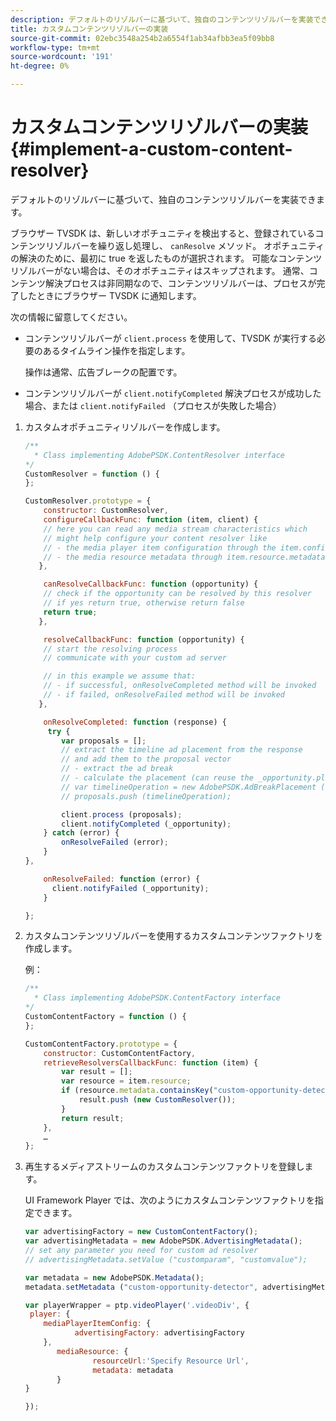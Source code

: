 ```yaml
---
description: デフォルトのリゾルバーに基づいて、独自のコンテンツリゾルバーを実装できます。
title: カスタムコンテンツリゾルバーの実装
source-git-commit: 02ebc3548a254b2a6554f1ab34afbb3ea5f09bb8
workflow-type: tm+mt
source-wordcount: '191'
ht-degree: 0%

---
```


# カスタムコンテンツリゾルバーの実装{#implement-a-custom-content-resolver}

デフォルトのリゾルバーに基づいて、独自のコンテンツリゾルバーを実装できます。

ブラウザー TVSDK は、新しいオポチュニティを検出すると、登録されているコンテンツリゾルバーを繰り返し処理し、 `canResolve` メソッド。 オポチュニティの解決のために、最初に true を返したものが選択されます。 可能なコンテンツリゾルバーがない場合は、そのオポチュニティはスキップされます。 通常、コンテンツ解決プロセスは非同期なので、コンテンツリゾルバーは、プロセスが完了したときにブラウザー TVSDK に通知します。

次の情報に留意してください。

* コンテンツリゾルバーが `client.process` を使用して、TVSDK が実行する必要のあるタイムライン操作を指定します。

  操作は通常、広告ブレークの配置です。

* コンテンツリゾルバーが `client.notifyCompleted` 解決プロセスが成功した場合、または `client.notifyFailed` （プロセスが失敗した場合）

1. カスタムオポチュニティリゾルバーを作成します。

   ```js
   /** 
     * Class implementing AdobePSDK.ContentResolver interface  
   */ 
   CustomResolver = function () { 
   }; 
   
   CustomResolver.prototype = { 
       constructor: CustomResolver, 
       configureCallbackFunc: function (item, client) { 
       // here you can read any media stream characteristics which 
       // might help configure your content resolver like 
       // - the media player item configuration through the item.config 
       // - the media resource metadata through item.resource.metadata 
      }, 
   
       canResolveCallbackFunc: function (opportunity) { 
       // check if the opportunity can be resolved by this resolver 
       // if yes return true, otherwise return false 
       return true; 
      }, 
   
       resolveCallbackFunc: function (opportunity) {         
       // start the resolving process 
       // communicate with your custom ad server 
   
       // in this example we assume that: 
       // - if successful, onResolveCompleted method will be invoked 
       // - if failed, onResolveFailed method will be invoked 
      }, 
   
       onResolveCompleted: function (response) { 
        try { 
           var proposals = []; 
           // extract the timeline ad placement from the response 
           // and add them to the proposal vector 
           // - extract the ad break 
           // - calculate the placement (can reuse the _opportunity.placement) 
           // var timelineOperation = new AdobePSDK.AdBreakPlacement (adBreak, placement); 
           // proposals.push (timelineOperation); 
   
           client.process (proposals); 
           client.notifyCompleted (_opportunity); 
       } catch (error) { 
           onResolveFailed (error); 
       } 
   }, 
   
       onResolveFailed: function (error) { 
         client.notifyFailed (_opportunity); 
       } 
   
   }; 
   ```

1. カスタムコンテンツリゾルバーを使用するカスタムコンテンツファクトリを作成します。

   例：

   ```js
   /** 
     * Class implementing AdobePSDK.ContentFactory interface 
   */ 
   CustomContentFactory = function () { 
   }; 
   
   CustomContentFactory.prototype = { 
       constructor: CustomContentFactory, 
       retrieveResolversCallbackFunc: function (item) { 
           var result = []; 
           var resource = item.resource; 
           if (resource.metadata.containsKey("custom-opportunity-detector")) { 
               result.push (new CustomResolver()); 
           } 
           return result; 
       }, 
       … 
   }; 
   ```

1. 再生するメディアストリームのカスタムコンテンツファクトリを登録します。

   UI Framework Player では、次のようにカスタムコンテンツファクトリを指定できます。

   ```js
   var advertisingFactory = new CustomContentFactory(); 
   var advertisingMetadata = new AdobePSDK.AdvertisingMetadata(); 
   // set any parameter you need for custom ad resolver 
   // advertisingMetadata.setValue ("customparam", "customvalue"); 
   
   var metadata = new AdobePSDK.Metadata(); 
   metadata.setMetadata ("custom-opportunity-detector", advertisingMetadata); 
   
   var playerWrapper = ptp.videoPlayer('.videoDiv', { 
    player: { 
       mediaPlayerItemConfig: { 
              advertisingFactory: advertisingFactory 
       }, 
          mediaResource: { 
                  resourceUrl:'Specify Resource Url', 
                  metadata: metadata 
          } 
   } 
   
   }); 
   ```

